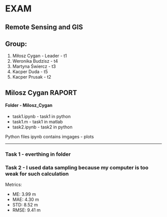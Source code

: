 # EXAM
## Remote Sensing and GIS
## Group:
1. Miłosz Cygan - Leader - t1 
2. Weronika Budzisz - t4
3. Martyna Świercz - t3
4. Kacper Duda - t5
5. Kacper Prusak - t2



## Milosz Cygan RAPORT

#### Folder - Milosz_Cygan

* task1.ipynb - task1 in python
* task1.m - task1 in matlab
* task2.ipynb - task2 in python 

Python files ipynb contains imgages - plots

***

### Task 1 - everthing in folder 
### Task 2 - I used data sampling because my computer is too weak for such calculation

Metrics:
* ME: 3.99 m
* MAE: 4.30 m
* STD: 8.52 m
* RMSE: 9.41 m